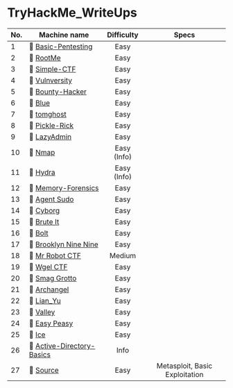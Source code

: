 # TryHackMe_WriteUps

| No.   | Machine name                                                                               |  Difficulty | Specs |
| ----- | ------------------------------------------------------------------------------------------ | :----------:| :----:|
| 1     | :green_book: [Basic-Pentesting](../main/Basic-Pentesting-room/Basic-Pentesting-room.md)    | Easy        | |
| 2     | :green_book: [RootMe](../main/RootMe-room/RootMe-room.md)                                  | Easy        | |
| 3     | :green_book: [Simple-CTF](../main/Simple-CTF-room/Simple-CTF-room.md)                      | Easy        | |
| 4     | :green_book: [Vulnversity](../main/Vulnversity-room/Vulnversity-room.md)                   | Easy        | |
| 5     | :green_book: [Bounty-Hacker](../main/Bounty-Hacker-room/Bounty-Hacker-room.md)             | Easy        | | 
| 6     | :green_book: [Blue](../main/Blue-room/Blue-room.md)                                        | Easy        | | 
| 7     | :green_book: [tomghost](../main/tomghost-room/tomghost-room.md)                            | Easy        | |
| 8     | :green_book: [Pickle-Rick](../main/Pickle-Rick-room/Pickle-Rick-room.md)                   | Easy        | | 
| 9     | :green_book: [LazyAdmin](../main/LazyAdmin-room/LazyAdmin-room.md)                         | Easy        | |
| 10    | :green_book: [Nmap](../main/Nmap-room/Nmap-room.md)                                        | Easy (Info) | |
| 11    | :green_book: [Hydra](../main/Hydra-room/Hydra-room.md)                                     | Easy (Info) | |
| 12    | :green_book: [Memory-Forensics](../main/Memory-Forensics-room/Memory-Forensics-room.md)    | Easy        | |
| 13    | :green_book: [Agent Sudo](../main/Agent-Sudo-room/Agent-Sudo-room.md)                      | Easy        | |
| 14    | :green_book: [Cyborg](../main/Cyborg-room/Cyborg-room.md)                                  | Easy        | |
| 15    | :green_book: [Brute It](../main/Brute-It-room/Brute-It-room.md)                            | Easy        | |
| 16    | :green_book: [Bolt](../main/Bolt-room/Bolt-room.md)                                        | Easy        | | 
| 17    | :green_book: [Brooklyn Nine Nine](../main/Brooklyn-Nine-Nine/Brooklyn-Nine-Nine.md)        | Easy        | |
| 18    | :green_book: [Mr Robot CTF](../main/Mr-Robot-CTF-room/Mr-Robot-CTF-room.md)                | Medium      | |
| 19    | :green_book: [Wgel CTF](../main/Wgel-CTF-room/Wgel-CTF-room.md)                            | Easy        | |
| 20    | :green_book: [Smag Grotto](../main/Smag-Grotto-room/Smag-Grotto-room.md)                   | Easy        | |
| 21    | :green_book: [Archangel](../main/Archangel-room/Archangel-room.md)                         | Easy        | |
| 22    | :green_book: [Lian_Yu](../main/Lian_Yu-room/Lian_Yu-room.md)                               | Easy        | |
| 23    | :green_book: [Valley](../main/Valley-room/Valley-room.md)                                  | Easy        | |
| 24    | :green_book: [Easy Peasy](../main/Easy-Peasy-room/Easy-Peasy-room.md)                      | Easy        | |
| 25    | :green_book: [Ice](../main/Ice-room/Ice-room.md)                                           | Easy        | |
| 26    | :green_book: [Active-Directory-Basics](../main/Compromising-Active-Directory/Active-Directory-Basics-room/Active-Directory-Basics-room.md) | Info | |
| 27    | :green_book: [Source](../main/Source-room/Source-room.md)                                  | Easy        | Metasploit, Basic Exploitation |



